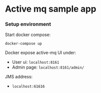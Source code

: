 # Active mq sample app


### Setup environment
Start docker compose:
```shell script
docker-compose up
```
Docker expose active-mq UI under:
- User ui: `localhost:8161`
- Admin page: `localhost:8161/admin/`

JMS address:
- `localhost:61616`
